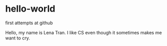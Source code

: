 # hello-world
first attempts at github

Hello, my name is Lena Tran. I like CS even though it sometimes makes me want to cry.
